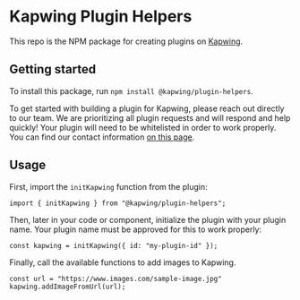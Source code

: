 # Kapwing Plugin Helpers

This repo is the NPM package for creating plugins on [Kapwing](https://www.kapwing.com).

## Getting started

To install this package, run `npm install @kapwing/plugin-helpers`.

To get started with building a plugin for Kapwing, please reach out directly to our team. We are prioritizing all plugin requests and will respond and help quickly! Your plugin will need to be whitelisted in order to work properly. You can find our contact information [on this page](https://www.kapwing.com/contact-us).

## Usage

First, import the `initKapwing` function from the plugin:

```
import { initKapwing } from "@kapwing/plugin-helpers";
```

Then, later in your code or component, initialize the plugin with your plugin name. Your plugin name must be approved for this to work properly:

```
const kapwing = initKapwing({ id: "my-plugin-id" });
```

Finally, call the available functions to add images to Kapwing.

```
const url = "https://www.images.com/sample-image.jpg"
kapwing.addImageFromUrl(url);
```
